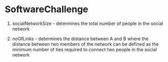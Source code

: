 # SoftwareChallenge

1. socialNetworkSize - determines the total number of people in the social network 

2. noOfLinks - determines the distance between A and B where the distance between two members of the network can be defined as the minimum number of ties required to connect two people in the social network 

